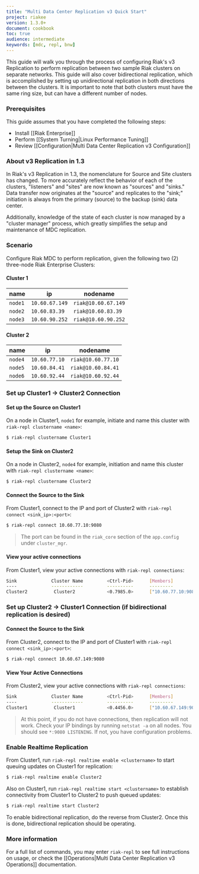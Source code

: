 ```yaml
---
title: "Multi Data Center Replication v3 Quick Start"
project: riakee
version: 1.3.0+
document: cookbook
toc: true
audience: intermediate
keywords: [mdc, repl, bnw]
---
```


This guide will walk you through the process of configuring Riak's v3 Replication to perform replication between two sample Riak clusters on separate networks. This guide will also cover bidirectional replication, which is accomplished by setting up unidirectional replication in both directions between the clusters.  It is important to note that both clusters must have the same ring size, but can have a different number of nodes.

### Prerequisites
This guide assumes that you have completed the following steps:

* Install [[Riak Enterprise]]
* Perform [[System Turning|Linux Performance Tuning]]
* Review [[Configuration|Multi Data Center Replication v3 Configuration]]

### About v3 Replication in 1.3
In Riak's v3 Replication in 1.3, the nomenclature for Source and Site clusters has changed. To more accurately reflect the behavior of each of the clusters, "listeners" and "sites" are now known as "sources" and "sinks." Data transfer now originates at the "source" and replicates to the "sink;" initiation is always from the primary (source) to the backup (sink) data center.

Additionally, knowledge of the state of each cluster is now managed by a "cluster manager" process, which greatly simplifies the setup and maintenance of MDC replication.

### Scenario

Configure Riak MDC to perform replication, given the following two (2) three-node Riak Enterprise Clusters: 

#### Cluster 1 
name  | ip          | nodename
------|--------------|-----------------
`node1` | `10.60.67.149` | `riak@10.60.67.149`
`node2` | `10.60.83.39`  | `riak@10.60.83.39`
`node3` | `10.60.90.252` | `riak@10.60.90.252`

#### Cluster 2
name  | ip          | nodename
------|-------------|-----------------
`node4` | `10.60.77.10` | `riak@10.60.77.10`
`node5` | `10.60.84.41` | `riak@10.60.84.41`
`node6` | `10.60.92.44` | `riak@10.60.92.44`


### Set up Cluster1 &rarr; Cluster2 Connection

#### Set up the Source on Cluster1

On a node in Cluster1, `node1` for example, initiate and name this cluster with `riak-repl clustername <name>`:

```bash
$ riak-repl clustername Cluster1
```
	
#### Setup the Sink on Cluster2

On a node in Cluster2, `node4` for example, initiation and name this cluster with `riak-repl clustername <name>`:

```bash
$ riak-repl clustername Cluster2
```
	
#### Connect the Source to the Sink

From Cluster1, connect to the IP and port of Cluster2 with `riak-repl  connect <sink_ip>:<port>`:

```bash
$ riak-repl connect 10.60.77.10:9080
```

> The port can be found in the `riak_core` section of the `app.config` under `cluster_mgr`.

#### View your active connections

From Cluster1, view your active connections with `riak-repl connections`:

```bash
Sink             Cluster Name         <Ctrl-Pid>      [Members]
----             ------------         ----------      ---------
Cluster2          Cluster2            <0.7985.0>      ["10.60.77.10:9080"] (via 10.60.77.10:9080)
```

### Set up Cluster2 &rarr; Cluster1 Connection (if bidirectional replication is desired)

#### Connect the Source to the Sink

From Cluster2, connect to the IP and port of Cluster1 with `riak-repl  connect <sink_ip>:<port>`:

```bash
$ riak-repl connect 10.60.67.149:9080
```
	
#### View Your Active Connections

From Cluster2, view your active connections with `riak-repl connections`:

```bash
Sink             Cluster Name         <Ctrl-Pid>      [Members]
----             ------------         ----------      ---------
Cluster1          Cluster1            <0.4456.0>      ["10.60.67.149:9080"] (via 10.60.67.149:9080)
```

> At this point, if you do not have connections, then replication will not work. Check your IP bindings by running `netstat -a` on all nodes. You should see `*:9080 LISTENING`. If not, you have configuration problems.

### Enable Realtime Replication

From Cluster1, run `riak-repl realtime enable <clustername>` to start queuing updates on Cluster1 for replication:

```bash
$ riak-repl realtime enable Cluster2
```
	
Also on Cluster1, run `riak-repl realtime start <clustername>` to establish connectivity from Cluster1 to Cluster2 to push queued updates:

```bash
$ riak-repl realtime start Cluster2
```
	
To enable bidirectional replication, do the reverse from Cluster2.  Once this is done, bidirectional replication should be operating.
	
### More information

For a full list of commands, you may enter `riak-repl` to see full instructions on usage, or check the [[Operations|Multi Data Center Replication v3 Operations]] documentation.
